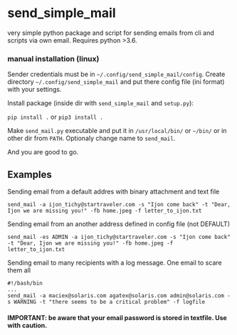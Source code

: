 # send_simple_mail
very simple python package and script for sending emails from cli and scripts via own email.
Requires python >3.6.

### manual installation (linux)
Sender credentials must be in ``~/.config/send_simple_mail/config``. Create directory ``~/.config/send_simple_mail`` and put there config file (ini format) with your settings. 

Install package (inside dir with ``send_simple_mail`` and ``setup.py``):

```pip install .``` or ```pip3 install .```

Make ``send_mail.py`` executable and put it in ``/usr/local/bin/`` or ``~/bin/`` or in other dir from ``PATH``. Optionaly change name to ``send_mail``.

And you are good to go.

## Examples
Sending email from a default addres with binary attachment and text file
```
send_mail -a ijon_tichy@startraveler.com -s "Ijon come back" -t "Dear, Ijon we are missing you!" -fb home.jpeg -f letter_to_ijon.txt
```
Sending email from an another address defined in config file (not DEFAULT)
```
send_mail -es ADMIN -a ijon_tichy@startraveler.com -s "Ijon come back" -t "Dear, Ijon we are missing you!" -fb home.jpeg -f letter_to_ijon.txt
```
Sending email to many recipients with a log message. One email to scare them all
```
#!/bash/bin
...
send_mail -a maciex@solaris.com agatex@solaris.com admin@solaris.com -s WARNING -t "there seems to be a critical problem" -f logfile
```


#### IMPORTANT: be aware that your email password is stored in textfile. Use with caution.
